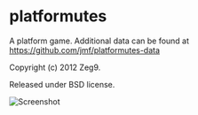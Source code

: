 platformutes
============

A platform game.
Additional data can be found at https://github.com/jmf/platformutes-data

Copyright (c) 2012 Zeg9.

Released under BSD license.

![Screenshot](https://raw.github.com/Zeg9/platformutes/master/screenshot.png "Screenshot")
